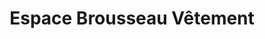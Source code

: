 ---
title: "Espace Brousseau Vêtement"
url: /pouzauges/espace-brousseau-vetement/
shop: vêtements
---